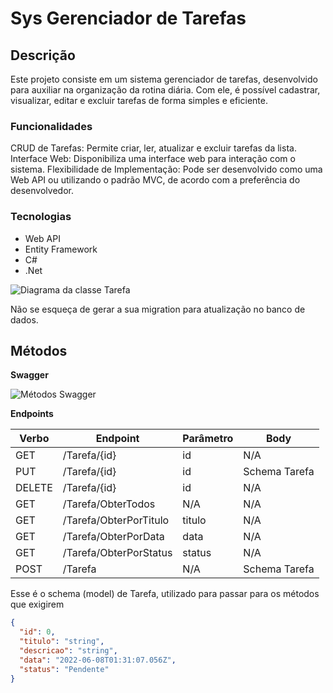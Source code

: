 # Sys Gerenciador de Tarefas

## Descrição
Este projeto consiste em um sistema gerenciador de tarefas, desenvolvido para auxiliar na organização da rotina diária. Com ele, é possível cadastrar, visualizar, editar e excluir tarefas de forma simples e eficiente.

### Funcionalidades
CRUD de Tarefas: Permite criar, ler, atualizar e excluir tarefas da lista.
Interface Web: Disponibiliza uma interface web para interação com o sistema.
Flexibilidade de Implementação: Pode ser desenvolvido como uma Web API ou utilizando o padrão MVC, de acordo com a preferência do desenvolvedor.

### Tecnologias
- Web API
- Entity Framework
- C#
- .Net

![Diagrama da classe Tarefa](diagrama.png)

Não se esqueça de gerar a sua migration para atualização no banco de dados.

## Métodos

**Swagger**

![Métodos Swagger](swagger.png)


**Endpoints**


| Verbo  | Endpoint                | Parâmetro | Body          |
|--------|-------------------------|-----------|---------------|
| GET    | /Tarefa/{id}            | id        | N/A           |
| PUT    | /Tarefa/{id}            | id        | Schema Tarefa |
| DELETE | /Tarefa/{id}            | id        | N/A           |
| GET    | /Tarefa/ObterTodos      | N/A       | N/A           |
| GET    | /Tarefa/ObterPorTitulo  | titulo    | N/A           |
| GET    | /Tarefa/ObterPorData    | data      | N/A           |
| GET    | /Tarefa/ObterPorStatus  | status    | N/A           |
| POST   | /Tarefa                 | N/A       | Schema Tarefa |

Esse é o schema (model) de Tarefa, utilizado para passar para os métodos que exigirem

```json
{
  "id": 0,
  "titulo": "string",
  "descricao": "string",
  "data": "2022-06-08T01:31:07.056Z",
  "status": "Pendente"
}
```
